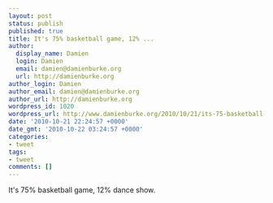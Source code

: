 ```yaml
---
layout: post
status: publish
published: true
title: It's 75% basketball game, 12% ...
author:
  display_name: Damien
  login: Damien
  email: damien@damienburke.org
  url: http://damienburke.org
author_login: Damien
author_email: damien@damienburke.org
author_url: http://damienburke.org
wordpress_id: 1020
wordpress_url: http://www.damienburke.org/2010/10/21/its-75-basketball-game-12/
date: '2010-10-21 22:24:57 +0000'
date_gmt: '2010-10-22 03:24:57 +0000'
categories:
- tweet
tags:
- tweet
comments: []
---
```

<p>It's 75% basketball game, 12% dance show.</p>
